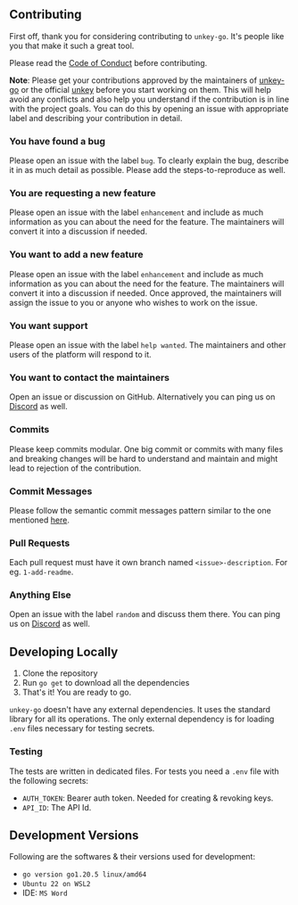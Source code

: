 ## Contributing

First off, thank you for considering contributing to `unkey-go`. It's people like you that make it such a great tool.

Please read the [Code of Conduct](CODE_OF_CONDUCT.md) before contributing.

**Note**: Please get your contributions approved by the maintainers of [unkey-go](https://github.com/WilfredAlmeida/unkey-go) or the official [unkey](https://github.com/unkeyed/unkey/) before you start working on them. This will help avoid any conflicts and also help you understand if the contribution is in line with the project goals. You can do this by opening an issue with appropriate label and describing your contribution in detail.

### You have found a bug

Please open an issue with the label `bug`. To clearly explain the bug, describe it in as much detail as possible. Please add the steps-to-reproduce as well.

### You are requesting a new feature

Please open an issue with the label `enhancement` and include as much information as you can about the need for the feature. The maintainers will convert it into a discussion if needed.

### You want to add a new feature

Please open an issue with the label `enhancement` and include as much information as you can about the need for the feature. The maintainers will convert it into a discussion if needed. Once approved, the maintainers will assign the issue to you or anyone who wishes to work on the issue.

### You want support

Please open an issue with the label `help wanted`. The maintainers and other users of the platform will respond to it.

### You want to contact the maintainers

Open an issue or discussion on GitHub. Alternatively you can ping us on [Discord](https://unkey.dev/discord) as well.

### Commits

Please keep commits modular. One big commit or commits with many files and breaking changes will be hard to understand and maintain and might lead to rejection of the contribution.

### Commit Messages

Please follow the semantic commit messages pattern similar to the one mentioned [here](https://gist.github.com/joshbuchea/6f47e86d2510bce28f8e7f42ae84c716).

### Pull Requests
Each pull request must have it own branch named `<issue>-description`. For eg. `1-add-readme`.

### Anything Else

Open an issue with the label `random` and discuss them there. You can ping us on [Discord](https://unkey.dev/discord) as well.


## Developing Locally

1. Clone the repository
2. Run `go get` to download all the dependencies
3. That's it! You are ready to go.

`unkey-go` doesn't have any external dependencies. It uses the standard library for all its operations. The only external dependency is for loading `.env` files necessary for testing secrets.

### Testing

The tests are written in dedicated files. For tests you need a `.env` file with the following secrets:
- `AUTH_TOKEN`: Bearer auth token. Needed for creating & revoking keys.
- `API_ID`: The API Id.

## Development Versions
Following are the softwares & their versions used for development:
- `go version go1.20.5 linux/amd64`
- `Ubuntu 22 on WSL2`
- IDE: `MS Word`